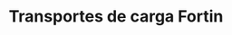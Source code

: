 ---
title: "Transportes de carga Fortin"
url: /oaxaca-de-juarez/transportes-de-carga-fortin/
shop: alquiler
---